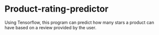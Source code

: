 # Product-rating-predictor
Using Tensorflow, this program can predict how many stars a product can have based on a review provided by the user.
